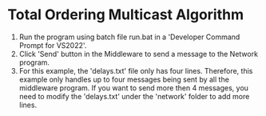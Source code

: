 # Total Ordering Multicast Algorithm
1. Run the program using batch file run.bat in a 'Developer Command Prompt for VS2022'.
2. Click 'Send' button in the Middleware to send a message to the Network program. 
3. For this example, the 'delays.txt' file only has four lines. Therefore, this example only handles up to four messages being sent by all the middleware program. If you want to send more then 4 messages, you need to modify the 'delays.txt' under the 'network' folder to add more lines.

